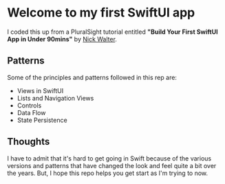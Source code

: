 # Welcome to my first SwiftUI app
I coded this up from a PluralSight tutorial entitled **"Build Your First SwiftUI App in Under 90mins"** by [Nick Walter](https://app.pluralsight.com/profile/author/nick-walter).  

## Patterns
Some of the principles and patterns followed in this rep are:
* Views in SwiftUI
* Lists and Navigation Views
* Controls
* Data Flow
* State Persistence 

## Thoughts
I have to admit that it's hard to get going in Swift because of the various versions and patterns that have changed the look and feel quite a bit over the years. But, I hope this repo helps you get start as I'm trying to now. 

